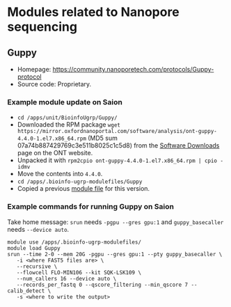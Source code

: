 Modules related to Nanopore sequencing
======================================

Guppy
-----

 - Homepage: https://community.nanoporetech.com/protocols/Guppy-protocol
 - Source code: Proprietary.


### Example module update on Saion

 - `cd /apps/unit/BioinfoUgrp/Guppy/`
 - Downloaded the RPM package `wget https://mirror.oxfordnanoportal.com/software/analysis/ont-guppy-4.4.0-1.el7.x86_64.rpm` (MD5 sum 07a74b887429769c3e511b8025c1c5d8) from the [Software Downloads](https://community.nanoporetech.com/downloads) page on the ONT website.
 - Unpacked it with `rpm2cpio ont-guppy-4.4.0-1.el7.x86_64.rpm | cpio -idmv`
 - Move the contents into `4.4.0`.
 - `cd /apps/.bioinfo-ugrp-modulefiles/Guppy`
 - Copied a previous [module file](https://groups.oist.jp/scs/install-software-your-unit) for this version.

### Example commands for running Guppy on Saion

Take home message: `srun` needs `-pgpu --gres gpu:1` and `guppy_basecaller` needs `--device auto`.

```
module use /apps/.bioinfo-ugrp-modulefiles/
module load Guppy
srun --time 2-0 --mem 20G -pgpu --gres gpu:1 --pty guppy_basecaller \
   -i <where FAST5 files are> \
   --recursive \
   --flowcell FLO-MIN106 --kit SQK-LSK109 \
   --num_callers 16 --device auto \
   --records_per_fastq 0 --qscore_filtering --min_qscore 7 --calib_detect \
   -s <where to write the output>
```
